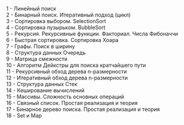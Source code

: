 1 - Линейный поиск <br>
2 - Бинарный поиск. Итеративный подход (цикл) <br>
3 - Сортировка выбором. SelectionSort <br>
4 - Сортировка пузырьком. BubbleSort <br>
5 - Рекурсия. Рекурсивные функции. Факториал. Числа Фибоначчи <br>
6 - Быстрая сортировка. Сортировка Хоара <br>
7 - Графы. Поиск в ширину <br>
8 - Структура данных Очередь <br>
9 - Матрица смежности <br>
10 - Алгоритм Дейкстры для поиска кратчайшего пути <br>
11 - Рекурсивный обход дерева n-размерности <br>
12 - Итеративный обход дерева n-размерности <br>
13 - Структура данных Стек <br>
14 - Кеширование вычислений <br>
15 - Массивы. Сложность основных операций <br>
16 - Связный список. Простая реализация и теория <br>
17 - Бинарное дерево поиска. Простая реализация и теория <br>
18 - Set и Map <br>
